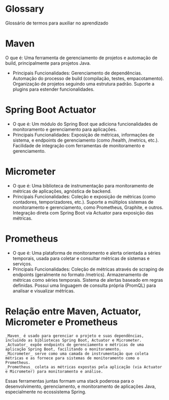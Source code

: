# Glossary
Glossário de termos para auxiliar no aprendizado

# Maven
O que é: Uma ferramenta de gerenciamento de projetos e automação de build, principalmente para projetos Java.
 - Principais Funcionalidades:
    Gerenciamento de dependências.
    Automação do processo de build (compilação, testes, empacotamento).
    Organização de projetos seguindo uma estrutura padrão.
    Suporte a plugins para estender funcionalidades.
# Spring Boot Actuator
 - O que é: Um módulo do Spring Boot que adiciona funcionalidades de monitoramento e gerenciamento para aplicações.
 - Principais Funcionalidades:
    Exposição de métricas, informações de sistema, e endpoints de gerenciamento (como /health, /metrics, etc.).
    Facilidade de integração com ferramentas de monitoramento e gerenciamento.
# Micrometer
 - O que é: Uma biblioteca de instrumentação para monitoramento de métricas de aplicações, agnóstica de backend.
 - Principais Funcionalidades:
    Coleção e exposição de métricas (como contadores, temporizadores, etc.).
    Suporte a múltiplos sistemas de monitoramento e gerenciamento, como Prometheus, Graphite, e outros.
    Integração direta com Spring Boot via Actuator para exposição das métricas.
# Prometheus
 - O que é: Uma plataforma de monitoramento e alerta orientada a séries temporais, usada para coletar e consultar métricas de sistemas e serviços.
 - Principais Funcionalidades:
    Coleção de métricas através de scraping de endpoints (geralmente no formato /metrics).
    Armazenamento de métricas como séries temporais.
    Sistema de alertas baseado em regras definidas.
    Possui uma linguagem de consulta própria (PromQL) para analisar e visualizar métricas.

# Relação entre Maven, Actuator, Micrometer e Prometheus
    _Maven_ é usado para gerenciar o projeto e suas dependências, incluindo as bibliotecas Spring Boot, Actuator e Micrometer.
    _Actuator_ expõe endpoints de gerenciamento e métricas de uma aplicação Spring Boot, facilitando o monitoramento.
    _Micrometer_ serve como uma camada de instrumentação que coleta métricas e as fornece para sistemas de monitoramento como o Prometheus.
    _Prometheus_ coleta as métricas expostas pela aplicação (via Actuator e Micrometer) para monitoramento e análise.
Essas ferramentas juntas formam uma stack poderosa para o desenvolvimento, gerenciamento, e monitoramento de aplicações Java, especialmente no ecossistema Spring.
